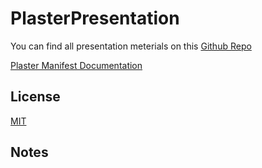 # PlasterPresentation

You can find all presentation meterials on this [Github Repo](https://github.com/gerane/PlasterPresentation)

[Plaster Manifest Documentation](https://github.com/PowerShell/Plaster/blob/master/docs/en-US/about_Plaster_CreatingAManifest.help.md)

## License

[MIT](LICENSE)


## Notes



